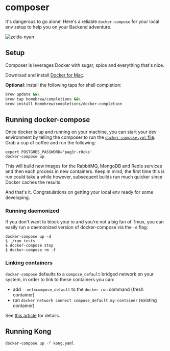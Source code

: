 # composer
It's dangerous to go alone! Here's a reliable `docker-compose` for your local env setup to help you on your Backend adventure.

![zelda-nyan](http://i1.kym-cdn.com/photos/images/original/000/402/521/a01.png "something something")

## Setup

Composer is leverages Docker with sugar, spice and everything that's nice.

Download and install [Docker for Mac][docker-mac].

**Optional**: install the following taps for shell completion:

```bash
brew update &&\
brew tap homebrew/completions &&\
brew install homebrew/completions/docker-completion
```

## Running docker-compose

Once docker is up and running on your machine, you can start your dev environment by telling the composer to run the [`docker-compose.yml` file][compose-file]. Grab a cup of coffee and run the following:

```
export POSTGRES_PASSWORD='pag3r-r0cks'
docker-compose up
```

This will build new images for the RabbitMQ, MongoDB and Redis services and then each process in new containers. Keep in mind, the first time this is run could take a while however, subsequent builds run much quicker since Docker caches the results.

And that's it. Congratulations on getting your local env ready for some developing.

### Running daemonized

If you don't want to block your io and you're not a big fan of Tmux, you can easily run a daemonized version of docker-compose via the `-d` flag:

```
docker-compose up -d
$ ./run_tests
$ docker-compose stop
$ docker-compose rm -f
```

### Linking containers

`docker-compose` defaults to a `compose_default` bridged network on your system, in order to link to these containers you can:

 - add `--net=compose_default` to the `docker run` command (fresh container)
 - run `docker network connect compose_default my-container` (existing container)

See [this article][linking] for details.

## Running Kong

```bash
docker-compose up -f kong.yaml
```

[compose-file]: https://docs.docker.com/compose/compose-file/
[docker-mac]: https://www.docker.com/products/docker#/mac
[linking]: http://blog.csainty.com/2016/07/connecting-docker-containers.html
